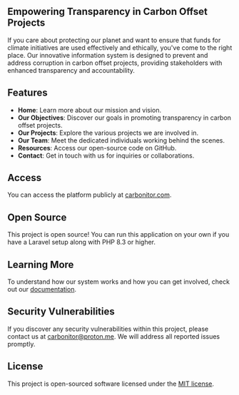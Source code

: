 ## Empowering Transparency in Carbon Offset Projects

If you care about protecting our planet and want to ensure that funds for climate initiatives are used effectively and ethically, you've come to the right place. Our innovative information system is designed to prevent and address corruption in carbon offset projects, providing stakeholders with enhanced transparency and accountability.

## Features

-   **Home**: Learn more about our mission and vision.
-   **Our Objectives**: Discover our goals in promoting transparency in carbon offset projects.
-   **Our Projects**: Explore the various projects we are involved in.
-   **Our Team**: Meet the dedicated individuals working behind the scenes.
-   **Resources**: Access our open-source code on GitHub.
-   **Contact**: Get in touch with us for inquiries or collaborations.

## Access

You can access the platform publicly at [carbonitor.com](https://carbonitor.com).

## Open Source

This project is open source! You can run this application on your own if you have a Laravel setup along with PHP 8.3 or higher.

## Learning More

To understand how our system works and how you can get involved, check out our [documentation](https://carbonitor.com/).

## Security Vulnerabilities

If you discover any security vulnerabilities within this project, please contact us at [carbonitor@proton.me](mailto:carbonitor@proton.me). We will address all reported issues promptly.

## License

This project is open-sourced software licensed under the [MIT license](https://opensource.org/licenses/MIT).
